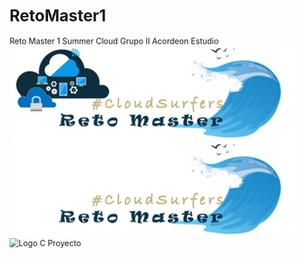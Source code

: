 # RetoMaster1
Reto Master 1 Summer Cloud Grupo II Acordeon Estudio
![Logo A Proyecto](/imagenes/top_cloud1.png)
![Logo B Proyecto](/imagenes/top_cloud2.png)
![Logo C Proyecto](/imagenes/Nube_surf.gif)
